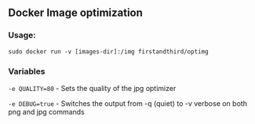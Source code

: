 ## Docker Image optimization

### Usage:

`sudo docker run -v [images-dir]:/img firstandthird/optimg`

### Variables

`-e QUALITY=80` - Sets the quality of the jpg optimizer

`-e DEBUG=true` - Switches the output from -q (quiet) to -v verbose on both png and jpg commands
